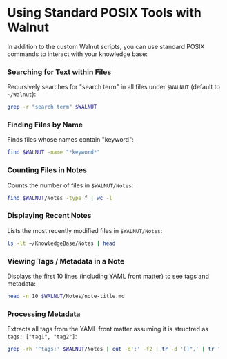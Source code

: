 # Using Standard POSIX Tools with Walnut

In addition to the custom Walnut scripts, you can use standard POSIX commands to interact with your knowledge base:

### Searching for Text within Files

Recursively searches for "search term" in all files under `$WALNUT` (default to `~/Walnut`):

```bash
grep -r "search term" $WALNUT
```

### Finding Files by Name

Finds files whose names contain "keyword":

```bash
find $WALNUT -name "*keyword*"
```

### Counting Files in Notes

Counts the number of files in `$WALNUT/Notes`:

```bash
find $WALNUT/Notes -type f | wc -l
```

### Displaying Recent Notes

Lists the most recently modified files in `$WALNUT/Notes`:

```bash
ls -lt ~/KnowledgeBase/Notes | head
```

### Viewing Tags / Metadata in a Note

Displays the first 10 lines (including YAML front matter) to see tags and metadata:

```bash
head -n 10 $WALNUT/Notes/note-title.md
```

### Processing Metadata

Extracts all tags from the YAML front matter assuming it is structred as `tags: ["tag1", "tag2"]`:

```bash
grep -rh '^tags:' $WALNUT/Notes | cut -d':' -f2 | tr -d '[]",' | tr ' ' '\n' | sort | uniq
```
